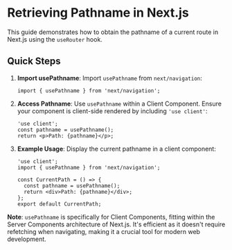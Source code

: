# Retrieving Pathname in Next.js

This guide demonstrates how to obtain the pathname of a current route in Next.js using the `useRouter` hook.

## Quick Steps

1. **Import usePathname**: 
   Import `usePathname` from `next/navigation`:
   ```tsx
   import { usePathname } from 'next/navigation';
   ```

2. **Access Pathname**: 
   Use `usePathname` within a Client Component. Ensure your component is client-side rendered by including `'use client'`:
   ```tsx
   'use client';
   const pathname = usePathname();
   return <p>Path: {pathname}</p>;
   ```

3. **Example Usage**: 
   Display the current pathname in a client component:
   ```tsx
   'use client';
   import { usePathname } from 'next/navigation';
   
   const CurrentPath = () => {
     const pathname = usePathname();
     return <div>Path: {pathname}</div>;
   };
   export default CurrentPath;
   ```

**Note**: `usePathname` is specifically for Client Components, fitting within the Server Components architecture of Next.js. It's efficient as it doesn't require refetching when navigating, making it a crucial tool for modern web development.